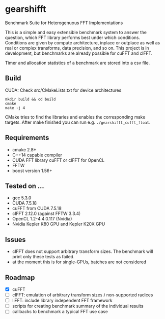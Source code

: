 # gearshifft
Benchmark Suite for Heterogenuous FFT Implementations

This is a simple and easy extensible benchmark system to answer the question, which FFT library performs best under which conditions.
Conditions are given by compute architecture, inplace or outplace as well as real or complex transforms, data precision, and so on.
This project is in development, but benchmarks are already possible for cuFFT and clFFT.

Timer and allocation statistics of a benchmark are stored into a csv file.

## Build
CUDA: Check src/CMakeLists.txt for device architectures
```
mkdir build && cd build
cmake
make -j 4
```
CMake tries to find the libraries and enables the corresponding make targets.
After make finished you can run e.g. `./gearshifft_cufft_float`.

## Requirements
- cmake 2.8+
- C++14 capable compiler
- CUDA FFT library cuFFT or clFFT for OpenCL
- FFTW
- boost version 1.56+

## Tested on ...
- gcc 5.3.0
- CUDA 7.5.18
- cuFFT from CUDA 7.5.18
- clFFT 2.12.0 (against FFTW 3.3.4)
- OpenCL 1.2-4.4.0.117 (Nvidia)
- Nvidia Kepler K80 GPU and Kepler K20X GPU

## Issues
- clFFT does not support arbitrary transform sizes. The benchmark will print only these tests as failed.
- at the moment this is for single-GPUs, batches are not considered

## Roadmap
- [x] cuFFT
- [ ] clFFT: emulation of arbitrary transform sizes / non-supported radices
- [ ] liFFT: include library independent FFT framework
- [ ] scripts for creating benchmark summary of the individual results
- [ ] callbacks to benchmark a typical FFT use case